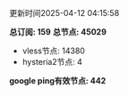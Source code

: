 更新时间2025-04-12 04:15:58

**总订阅: 159**
**总节点: 45029**
- vless节点: 14380
- hysteria2节点: 4

**google ping有效节点: 442**
